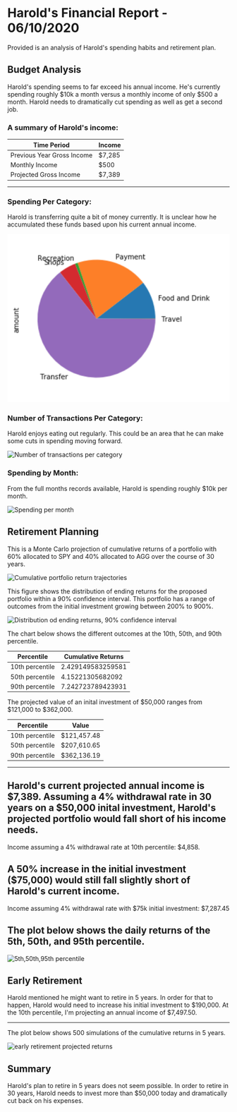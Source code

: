 # Harold's Financial Report - 06/10/2020

Provided is an analysis of Harold's spending habits and retirement plan. 

## Budget Analysis
Harold's spending seems to far exceed his annual income.  He's currently spending roughly $10k a month versus a monthly income of only $500 a month.
Harold needs to dramatically cut spending as well as get a second job.

### A summary of Harold's income:

Time Period | Income
----------- | -------
Previous Year Gross Income | $7,285
Monthly Income | $500
Projected Gross Income | $7,389
-----------------------
### Spending Per Category:
Harold is transferring quite a bit of money currently.  It is unclear how he accumulated these funds based upon his current annual income.

![Expenses per category pie chart](Images/Pie.png)

### Number of Transactions Per Category:
Harold enjoys eating out regularly.  This could be an area that he can make some cuts in spending moving forward.


![Number of transactions per category](Images/number_of_transactions_per_category.png)

### Spending by Month:
From the full months records available, Harold is spending roughly $10k per month.

![Spending per month](Images/spending_per_month.png)

## Retirement Planning
This is a Monte Carlo projection of cumulative returns of a portfolio with 60% allocated to SPY and 40% allocated to AGG over the course of 30 years.

![Cumulative portfolio return trajectories](Images/cumulative_portfolio_return_trajectories_30_years.png)

This figure shows the distribution of ending returns for the proposed portfolio within a 90% confidence interval. This portfolio has a range of outcomes from the initial investment growing between 200% to 900%.

![Distribution od ending returns, 90% confidence interval](Images/distribution_ending_returns_90_confidence_interval.png)

The chart below shows the different outcomes at the 10th, 50th, and 90th percentile.

Percentile | Cumulative Returns
-----------|------------------
10th percentile | 2.429149583259581
50th percentile |4.15221305682092
90th percentile |7.242723789423931

The projected value of an inital investment of $50,000 ranges from $121,000 to $362,000.

Percentile | Value
-----------|----------------
10th percentile | $121,457.48
50th percentile | $207,610.65
90th percentile | $362,136.19
----------------------------------
Harold's current projected annual income is $7,389.  Assuming a 4% withdrawal rate in 30 years on a $50,000 inital investment, Harold's projected portfolio would fall short of his income needs.  
------------------------------------------------
Income assuming a 4% withdrawal rate at 10th percentile: $4,858.

A 50% increase in the initial investment ($75,000) would still fall slightly short of Harold's current income.
---------------------------------------------------
Income assuming 4% withdrawal rate with $75k initial investment: $7,287.45

The plot below shows the daily returns of the 5th, 50th, and 95th percentile.  
-----------------------------------------
![5th,50th,95th percentile](Images/daily_returns_5_50_95_percentiles.png)

## Early Retirement

Harold mentioned he might want to retire in 5 years.  In order for that to happen, Harold would need to increase his initial investment to $190,000. At the 10th percentile, I'm projecting an annual income of $7,497.50.  

---------------------------------------------------

The plot below shows 500 simulations of the cumulative returns in 5 years.

![early retirement projected returns](Images/early_retirement_portfolio_return_trajectories.png)


## Summary

Harold's plan to retire in 5 years does not seem possible.  In order to retire in 30 years, Harold needs to invest more than $50,000 today and dramatically cut back on his expenses.
